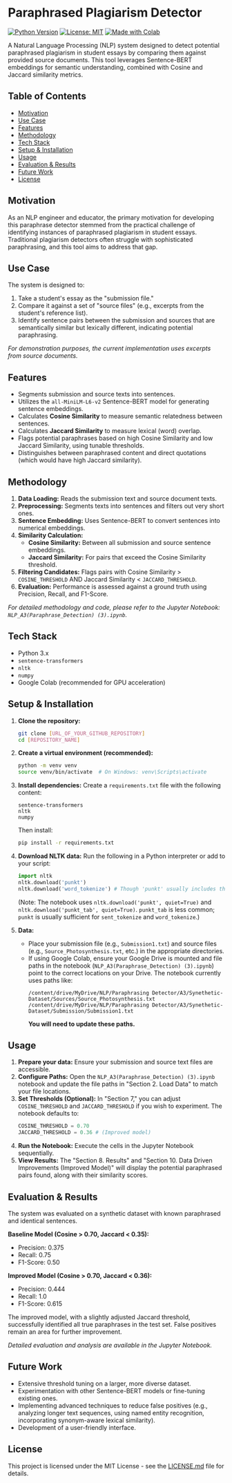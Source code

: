 # Paraphrased Plagiarism Detector

[![Python Version](https://img.shields.io/badge/python-3.x-blue.svg)](https://www.python.org/)
[![License: MIT](https://img.shields.io/badge/License-MIT-yellow.svg)](https://opensource.org/licenses/MIT)
[![Made with Colab](https://colab.research.google.com/assets/colab-badge.svg)](https://colab.research.google.com/)

A Natural Language Processing (NLP) system designed to detect potential paraphrased plagiarism in student essays by comparing them against provided source documents. This tool leverages Sentence-BERT embeddings for semantic understanding, combined with Cosine and Jaccard similarity metrics.

## Table of Contents
- [Motivation](#motivation)
- [Use Case](#use-case)
- [Features](#features)
- [Methodology](#methodology)
- [Tech Stack](#tech-stack)
- [Setup & Installation](#setup--installation)
- [Usage](#usage)
- [Evaluation & Results](#evaluation--results)
- [Future Work](#future-work)
- [License](#license)

## Motivation
As an NLP engineer and educator, the primary motivation for developing this paraphrase detector stemmed from the practical challenge of identifying instances of paraphrased plagiarism in student essays. Traditional plagiarism detectors often struggle with sophisticated paraphrasing, and this tool aims to address that gap.

## Use Case
The system is designed to:
1. Take a student's essay as the "submission file."
2. Compare it against a set of "source files" (e.g., excerpts from the student's reference list).
3. Identify sentence pairs between the submission and sources that are semantically similar but lexically different, indicating potential paraphrasing.

*For demonstration purposes, the current implementation uses excerpts from source documents.*

## Features
- Segments submission and source texts into sentences.
- Utilizes the `all-MiniLM-L6-v2` Sentence-BERT model for generating sentence embeddings.
- Calculates **Cosine Similarity** to measure semantic relatedness between sentences.
- Calculates **Jaccard Similarity** to measure lexical (word) overlap.
- Flags potential paraphrases based on high Cosine Similarity and low Jaccard Similarity, using tunable thresholds.
- Distinguishes between paraphrased content and direct quotations (which would have high Jaccard similarity).

## Methodology
1.  **Data Loading:** Reads the submission text and source document texts.
2.  **Preprocessing:** Segments texts into sentences and filters out very short ones.
3.  **Sentence Embedding:** Uses Sentence-BERT to convert sentences into numerical embeddings.
4.  **Similarity Calculation:**
    *   **Cosine Similarity:** Between all submission and source sentence embeddings.
    *   **Jaccard Similarity:** For pairs that exceed the Cosine Similarity threshold.
5.  **Filtering Candidates:** Flags pairs with Cosine Similarity > `COSINE_THRESHOLD` AND Jaccard Similarity < `JACCARD_THRESHOLD`.
6.  **Evaluation:** Performance is assessed against a ground truth using Precision, Recall, and F1-Score.

*For detailed methodology and code, please refer to the Jupyter Notebook: `NLP_A3(Paraphrase_Detection) (3).ipynb`.*

## Tech Stack
- Python 3.x
- `sentence-transformers`
- `nltk`
- `numpy`
- Google Colab (recommended for GPU acceleration)

## Setup & Installation

1.  **Clone the repository:**
    ```bash
    git clone [URL_OF_YOUR_GITHUB_REPOSITORY]
    cd [REPOSITORY_NAME]
    ```

2.  **Create a virtual environment (recommended):**
    ```bash
    python -m venv venv
    source venv/bin/activate  # On Windows: venv\Scripts\activate
    ```

3.  **Install dependencies:**
    Create a `requirements.txt` file with the following content:
    ```
    sentence-transformers
    nltk
    numpy
    ```
    Then install:
    ```bash
    pip install -r requirements.txt
    ```

4.  **Download NLTK data:**
    Run the following in a Python interpreter or add to your script:
    ```python
    import nltk
    nltk.download('punkt')
    nltk.download('word_tokenize') # Though 'punkt' usually includes this
    ```
    (Note: The notebook uses `nltk.download('punkt', quiet=True)` and `nltk.download('punkt_tab', quiet=True)`. `punkt_tab` is less common; `punkt` is usually sufficient for `sent_tokenize` and `word_tokenize`.)


5.  **Data:**
    - Place your submission file (e.g., `Submission1.txt`) and source files (e.g., `Source_Photosynthesis.txt`, etc.) in the appropriate directories.
    - If using Google Colab, ensure your Google Drive is mounted and file paths in the notebook (`NLP_A3(Paraphrase_Detection) (3).ipynb`) point to the correct locations on your Drive. The notebook currently uses paths like:
      ```
      /content/drive/MyDrive/NLP/Paraphrasing Detector/A3/Synethetic-Dataset/Sources/Source_Photosynthesis.txt
      /content/drive/MyDrive/NLP/Paraphrasing Detector/A3/Synethetic-Dataset/Submission/Submission1.txt
      ```
      **You will need to update these paths.**

## Usage

1.  **Prepare your data:** Ensure your submission and source text files are accessible.
2.  **Configure Paths:** Open the `NLP_A3(Paraphrase_Detection) (3).ipynb` notebook and update the file paths in "Section 2. Load Data" to match your file locations.
3.  **Set Thresholds (Optional):** In "Section 7," you can adjust `COSINE_THRESHOLD` and `JACCARD_THRESHOLD` if you wish to experiment. The notebook defaults to:
    ```python
    COSINE_THRESHOLD = 0.70
    JACCARD_THRESHOLD = 0.36 # (Improved model)
    ```
4.  **Run the Notebook:** Execute the cells in the Jupyter Notebook sequentially.
5.  **View Results:** The "Section 8. Results" and "Section 10. Data Driven Improvements (Improved Model)" will display the potential paraphrased pairs found, along with their similarity scores.

## Evaluation & Results

The system was evaluated on a synthetic dataset with known paraphrased and identical sentences.

**Baseline Model (Cosine > 0.70, Jaccard < 0.35):**
- Precision: 0.375
- Recall: 0.75
- F1-Score: 0.50

**Improved Model (Cosine > 0.70, Jaccard < 0.36):**
- Precision: 0.444
- Recall: 1.0
- F1-Score: 0.615

The improved model, with a slightly adjusted Jaccard threshold, successfully identified all true paraphrases in the test set. False positives remain an area for further improvement.

*Detailed evaluation and analysis are available in the Jupyter Notebook.*

## Future Work
- Extensive threshold tuning on a larger, more diverse dataset.
- Experimentation with other Sentence-BERT models or fine-tuning existing ones.
- Implementing advanced techniques to reduce false positives (e.g., analyzing longer text sequences, using named entity recognition, incorporating synonym-aware lexical similarity).
- Development of a user-friendly interface.

## License
This project is licensed under the MIT License - see the [LICENSE.md](LICENSE.md) file for details.
